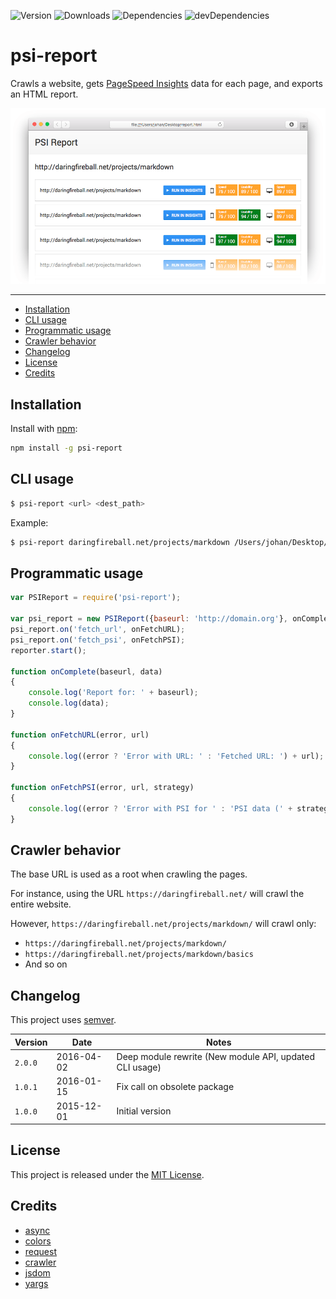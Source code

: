 ![Version](https://img.shields.io/npm/v/psi-report.svg)
![Downloads](https://img.shields.io/npm/dm/psi-report.svg)
![Dependencies](https://img.shields.io/david/johansatge/psi-report.svg)
![devDependencies](https://img.shields.io/david/dev/johansatge/psi-report.svg)

# psi-report

Crawls a website, gets [PageSpeed Insights](https://developers.google.com/speed/pagespeed/insights/) data for each page, and exports an HTML report.

![](screenshot.png)

---

* [Installation](#installation)
* [CLI usage](#cli-usage)
* [Programmatic usage](#programmatic-usage)
* [Crawler behavior](#crawler-behavior)
* [Changelog](#changelog)
* [License](#license)
* [Credits](#credits)

## Installation

Install with [npm](https://www.npmjs.com/):

```bash
npm install -g psi-report
```

## CLI usage

```bash
$ psi-report <url> <dest_path>
```

Example:

```bash
$ psi-report daringfireball.net/projects/markdown /Users/johan/Desktop/report.html
```

## Programmatic usage

```javascript
var PSIReport = require('psi-report');

var psi_report = new PSIReport({baseurl: 'http://domain.org'}, onComplete);
psi_report.on('fetch_url', onFetchURL);
psi_report.on('fetch_psi', onFetchPSI);
reporter.start();

function onComplete(baseurl, data)
{
    console.log('Report for: ' + baseurl);
    console.log(data);
}

function onFetchURL(error, url)
{
    console.log((error ? 'Error with URL: ' : 'Fetched URL: ') + url);
}

function onFetchPSI(error, url, strategy)
{
    console.log((error ? 'Error with PSI for ' : 'PSI data (' + strategy + ') fetched for ') + url);
}
```

## Crawler behavior

The base URL is used as a root when crawling the pages.

For instance, using the URL `https://daringfireball.net/` will crawl the entire website.

However, `https://daringfireball.net/projects/markdown/` will crawl only:

* `https://daringfireball.net/projects/markdown/`
* `https://daringfireball.net/projects/markdown/basics`
* And so on

## Changelog

This project uses [semver](http://semver.org/).

| Version | Date | Notes |
| --- | --- | --- |
| `2.0.0` | 2016-04-02 | Deep module rewrite (New module API, updated CLI usage) |
| `1.0.1` | 2016-01-15 | Fix call on obsolete package |
| `1.0.0` | 2015-12-01 | Initial version |

## License

This project is released under the [MIT License](license.md).

## Credits

* [async](https://github.com/caolan/async)
* [colors](https://github.com/Marak/colors.js)
* [request](https://github.com/request/request)
* [crawler](https://github.com/sylvinus/node-crawler)
* [jsdom](https://github.com/tmpvar/jsdom)
* [yargs](https://github.com/bcoe/yargs)
